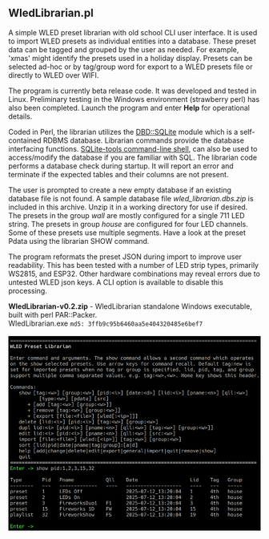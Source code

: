 ## WledLibrarian.pl
A simple WLED preset librarian with old school CLI user interface. It is used to import WLED 
presets as individual entities into a database. These preset data can be tagged and grouped by 
the user as needed. For example, 'xmas' might identify the presets used in a holiday display. 
Presets can be selected ad-hoc or by tag/group word for export to a WLED presets file or 
directly to WLED over WIFI. 

The program is currently beta release code. It was developed and tested in Linux. Preliminary
testing in the Windows environment (strawberry perl) has also been completed. Launch the 
program and enter **Help** for operational details. 

Coded in Perl, the librarian utilizes the [DBD::SQLite](https://metacpan.org/pod/DBD::SQLite) 
module which is a self-contained RDBMS database. Librarian commands provide the database 
interfacing functions. [SQLite-tools command-line shell](https://www.sqlite.org/), can 
also be used to access/modify the database if you are familiar with SQL. The librarian code 
performs a database check during startup. It will report an error and terminate if the expected 
tables and their columns are not present. 

The user is prompted to create a new empty database if an existing database file is not found. A 
sample database file *wled_librarian.dbs.zip* is included in this archive. Unzip it in a working 
directory for use if desired. The presets in the group *wall* are mostly configured for a single 
711 LED string. The presets in group *house* are configured for four LED channels. Some of these 
presets use multiple segments. Have a look at the preset Pdata using the librarian SHOW command.

The program reformats the preset JSON during import to improve user readability. This has been tested 
with a number of LED strip types, primarily WS2815, and ESP32. Other hardware combinations may reveal 
errors due to untested WLED json keys. A CLI option is available to disable this processing.<br/>

**WledLibrarian-v0.2.zip** - WledLibrarian standalone Windows executable, built with perl PAR::Packer.<br/>
WledLibrarian.exe `md5: 3ffb9c95b6460aa5e404320485e6bef7`<br/><br/>
<img src="librarian.png" alt="screenshot" width="600"/>
